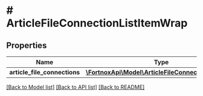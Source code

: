 # # ArticleFileConnectionListItemWrap

## Properties

Name | Type | Description | Notes
------------ | ------------- | ------------- | -------------
**article_file_connections** | [**\FortnoxApi\Model\ArticleFileConnectionListItem[]**](ArticleFileConnectionListItem.md) |  | [optional]

[[Back to Model list]](../../README.md#models) [[Back to API list]](../../README.md#endpoints) [[Back to README]](../../README.md)
